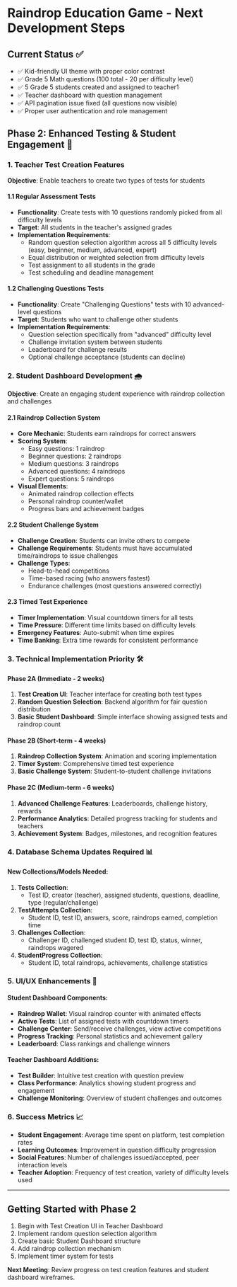 # Raindrop Education Game - Next Development Steps

## Current Status ✅
- ✅ Kid-friendly UI theme with proper color contrast
- ✅ Grade 5 Math questions (100 total - 20 per difficulty level)
- ✅ 5 Grade 5 students created and assigned to teacher1
- ✅ Teacher dashboard with question management
- ✅ API pagination issue fixed (all questions now visible)
- ✅ Proper user authentication and role management

## Phase 2: Enhanced Testing & Student Engagement 🎯

### 1. Teacher Test Creation Features
**Objective**: Enable teachers to create two types of tests for students

#### 1.1 Regular Assessment Tests
- **Functionality**: Create tests with 10 questions randomly picked from all difficulty levels
- **Target**: All students in the teacher's assigned grades
- **Implementation Requirements**:
  - Random question selection algorithm across all 5 difficulty levels (easy, beginner, medium, advanced, expert)
  - Equal distribution or weighted selection from difficulty levels
  - Test assignment to all students in the grade
  - Test scheduling and deadline management

#### 1.2 Challenging Questions Tests
- **Functionality**: Create "Challenging Questions" tests with 10 advanced-level questions
- **Target**: Students who want to challenge other students
- **Implementation Requirements**:
  - Question selection specifically from "advanced" difficulty level
  - Challenge invitation system between students
  - Leaderboard for challenge results
  - Optional challenge acceptance (students can decline)

### 2. Student Dashboard Development 🌧️
**Objective**: Create an engaging student experience with raindrop collection and challenges

#### 2.1 Raindrop Collection System
- **Core Mechanic**: Students earn raindrops for correct answers
- **Scoring System**:
  - Easy questions: 1 raindrop
  - Beginner questions: 2 raindrops
  - Medium questions: 3 raindrops
  - Advanced questions: 4 raindrops
  - Expert questions: 5 raindrops
- **Visual Elements**:
  - Animated raindrop collection effects
  - Personal raindrop counter/wallet
  - Progress bars and achievement badges

#### 2.2 Student Challenge System
- **Challenge Creation**: Students can invite others to compete
- **Challenge Requirements**: Students must have accumulated time/raindrops to issue challenges
- **Challenge Types**:
  - Head-to-head competitions
  - Time-based racing (who answers fastest)
  - Endurance challenges (most questions answered correctly)

#### 2.3 Timed Test Experience
- **Timer Implementation**: Visual countdown timers for all tests
- **Time Pressure**: Different time limits based on difficulty levels
- **Emergency Features**: Auto-submit when time expires
- **Time Banking**: Extra time rewards for consistent performance

### 3. Technical Implementation Priority 🛠️

#### Phase 2A (Immediate - 2 weeks)
1. **Test Creation UI**: Teacher interface for creating both test types
2. **Random Question Selection**: Backend algorithm for fair question distribution
3. **Basic Student Dashboard**: Simple interface showing assigned tests and raindrop count

#### Phase 2B (Short-term - 4 weeks)
1. **Raindrop Collection System**: Animation and scoring implementation
2. **Timer System**: Comprehensive timed test experience
3. **Basic Challenge System**: Student-to-student challenge invitations

#### Phase 2C (Medium-term - 6 weeks)
1. **Advanced Challenge Features**: Leaderboards, challenge history, rewards
2. **Performance Analytics**: Detailed progress tracking for students and teachers
3. **Achievement System**: Badges, milestones, and recognition features

### 4. Database Schema Updates Required 📊

#### New Collections/Models Needed:
1. **Tests Collection**:
   - Test ID, creator (teacher), assigned students, questions, deadline, type (regular/challenge)
2. **TestAttempts Collection**:
   - Student ID, test ID, answers, score, raindrops earned, completion time
3. **Challenges Collection**:
   - Challenger ID, challenged student ID, test ID, status, winner, raindrops wagered
4. **StudentProgress Collection**:
   - Student ID, total raindrops, achievements, challenge statistics

### 5. UI/UX Enhancements 🎨

#### Student Dashboard Components:
- **Raindrop Wallet**: Visual raindrop counter with animated effects
- **Active Tests**: List of assigned tests with countdown timers
- **Challenge Center**: Send/receive challenges, view active competitions
- **Progress Tracking**: Personal statistics and achievement gallery
- **Leaderboard**: Class rankings and challenge winners

#### Teacher Dashboard Additions:
- **Test Builder**: Intuitive test creation with question preview
- **Class Performance**: Analytics showing student progress and engagement
- **Challenge Monitoring**: Overview of student challenges and outcomes

### 6. Success Metrics 📈
- **Student Engagement**: Average time spent on platform, test completion rates
- **Learning Outcomes**: Improvement in question difficulty progression
- **Social Features**: Number of challenges issued/accepted, peer interaction levels
- **Teacher Adoption**: Frequency of test creation, variety of difficulty levels used

---

## Getting Started with Phase 2
1. Begin with Test Creation UI in Teacher Dashboard
2. Implement random question selection algorithm
3. Create basic Student Dashboard structure
4. Add raindrop collection mechanism
5. Implement timer system for tests

**Next Meeting**: Review progress on test creation features and student dashboard wireframes.
